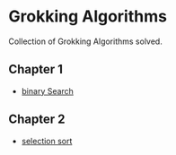 # Grokking Algorithms

Collection of Grokking Algorithms solved.

## Chapter 1

-   [binary Search](chapter1/binary_search.py)

## Chapter 2

-   [selection sort](chapter2/selection_sort.py)
